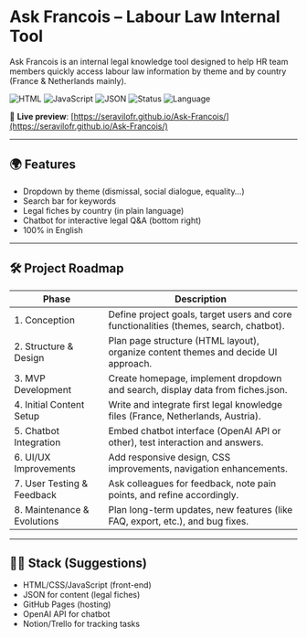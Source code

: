 # Ask Francois – Labour Law Internal Tool

Ask Francois is an internal legal knowledge tool designed to help HR team members quickly access labour law information by theme and by country (France & Netherlands mainly).

![HTML](https://img.shields.io/badge/HTML-5-orange?logo=html5)
![JavaScript](https://img.shields.io/badge/JavaScript-ES6+-yellow?logo=javascript)
![JSON](https://img.shields.io/badge/Content-JSON-lightgrey?logo=json)
![Status](https://img.shields.io/badge/status-WIP-orange)
![Language](https://img.shields.io/badge/Language-English-blue)

🔗 **Live preview**: [https://seravilofr.github.io/Ask-Francois/](https://seravilofr.github.io/Ask-Francois/)

---

## 🌍 Features

- Dropdown by theme (dismissal, social dialogue, equality…)
- Search bar for keywords
- Legal fiches by country (in plain language)
- Chatbot for interactive legal Q&A (bottom right)
- 100% in English

---

## 🛠️ Project Roadmap

| Phase | Description |
|-------|-------------|
| 1. Conception | Define project goals, target users and core functionalities (themes, search, chatbot). |
| 2. Structure & Design | Plan page structure (HTML layout), organize content themes and decide UI approach. |
| 3. MVP Development | Create homepage, implement dropdown and search, display data from fiches.json. |
| 4. Initial Content Setup | Write and integrate first legal knowledge files (France, Netherlands, Austria). |
| 5. Chatbot Integration | Embed chatbot interface (OpenAI API or other), test interaction and answers. |
| 6. UI/UX Improvements | Add responsive design, CSS improvements, navigation enhancements. |
| 7. User Testing & Feedback | Ask colleagues for feedback, note pain points, and refine accordingly. |
| 8. Maintenance & Evolutions | Plan long-term updates, new features (like FAQ, export, etc.), and bug fixes. |

---

## 🧑‍💻 Stack (Suggestions)

- HTML/CSS/JavaScript (front-end)
- JSON for content (legal fiches)
- GitHub Pages (hosting)
- OpenAI API for chatbot
- Notion/Trello for tracking tasks
